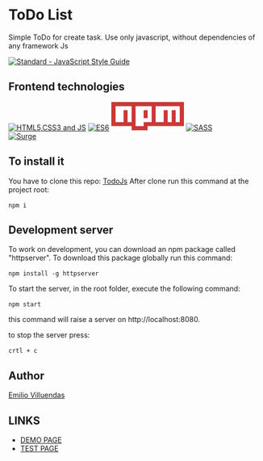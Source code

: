 # ToDo List
Simple ToDo for create task. 
Use only javascript, without dependencies of any framework Js

[![Standard - JavaScript Style Guide](https://img.shields.io/badge/code_style-standard-brightgreen.svg)](http://standardjs.com/)



## Frontend technologies
[![HTML5,CSS3 and JS](https://github.com/FransLopez/logo-images/blob/master/logos/html5-css3-js.png)](http://www.w3.org/)
[![ES6](https://github.com/oscmedgon/logo-images/blob/master/logos/es6.png)](http://www.ecma-international.org/ecma-262/6.0/)
[![npm](https://github.com/MarioTerron/logo-images/blob/master/logos/npm.png)](https://www.npmjs.com/)
[![SASS](https://github.com/FransLopez/logo-images/blob/master/logos/sass.png)](http://sass-lang.com/)  
[![Surge](https://github.com/jalbertsr/logo-badge-images/blob/master/img/rsz_surge.png?raw=true)](http://surge.sh/)



## To install it

 You have to clone this repo:
[TodoJs](https://github.com/emiliovillu/todoJs)
After clone run this command at the project root:
```
npm i
```
## Development server

To work on development, you can download an npm package called "httpserver".
To download this package globally run this command:

```
npm install -g httpserver
```

To start the server, in the root folder, execute the following command:

```
npm start
```

this command will raise a server on http://localhost:8080.

to stop the server press:

```
crtl + c
```



## Author
[Emilio Villuendas](https://www.github.com/emiliovillu)

## LINKS
- [DEMO PAGE](https://todo-js-evz.surge.sh/)
- [TEST PAGE](https://todo-js-evz.surge.sh/tests)
